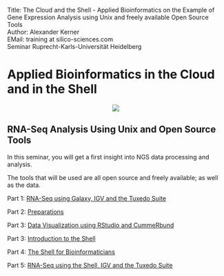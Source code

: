 Title: The Cloud and the Shell - Applied Bioinformatics on the Example of Gene Expression Analysis using Unix and freely available Open Source Tools</br>
Author: Alexander Kerner</br>
EMail: training at silico-sciences.com</br>
Seminar Ruprecht-Karls-Universität Heidelberg

# Applied Bioinformatics in the Cloud and in the Shell

<p align="center">
<img src=http://simpleql.com/wp-content/uploads/2015/10/No-cloud-MEME.jpg>
</p>

## RNA-Seq Analysis Using Unix and Open Source Tools 

In this seminar, you will get a first insight into NGS data processing and analysis.

The tools that will be used are all open source and freely available; as well as the data.

Part 1: [RNA-Seq using Galaxy, IGV and the Tuxedo Suite](galaxy_rna-seq_tuxedo)

Part 2: [Preparations](preparations)

Part 3: [Data Visualization using RStudio and CummeRbund](rstudio_cummerbund) 

Part 3: [Introduction to the Shell](shell_intro)

Part 4: [The Shell for Bioinformaticians](shell_bioinformatics)

Part 5: [RNA-Seq using the Shell, IGV and the Tuxedo Suite](shell_rna-seq_tuxedo)
